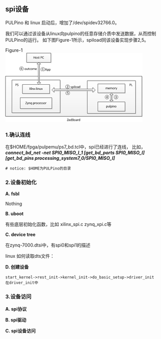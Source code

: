 ## spi设备

PULPino 和 linux 启动后，增加了/dev/spidev32766.0。

我们可以通过该设备从linux向pulpino的任意存储介质中发送数据，从而控制PULPino的运行。
如下图Figure-1所示，spiload同该设备实现步骤2,5。

Figure-1 </br>
<img src="./picture/debug_pulpino.jpg" />


### 1.确认连线

在$HOME/fpga/pulpemu/ps7_bd.tcl中，spi已经进行了连线，
比如，***connect_bd_net -net SPI0_MISO_I_1 [get_bd_ports SPI0_MISO_I]
[get_bd_pins processing_system7_0/SPI0_MISO_I]***

    # notice: $HOME为PULPino的目录

### 2.设备初始化

**A. fsbl**

Nothing

**B. uboot**

有些底层初始化函数，比如 xilinx_spi.c zynq_xpi.c等

**C. device tree**

在zynq-7000.dtsi中，有spi0和spi1的描述

linux 如何读取dts文件：



**D. 创建设备**

    start_kernel->rest_init->kernel_init->do_basic_setup->driver_init
    在driver_init中



### 3.设备访问

**A. spi协议**



**B. spi驱动**


**C. spi设备访问**
